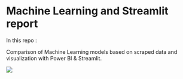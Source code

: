 # Machine Learning and Streamlit report

In this repo :

Comparison of Machine Learning models based on scraped data and visualization with Power BI & Streamlit.

<img src="https://github.com/AmauryMaros/Machine-learning-streamlit/blob/main/streamlit-gaming-sales.jpg">
